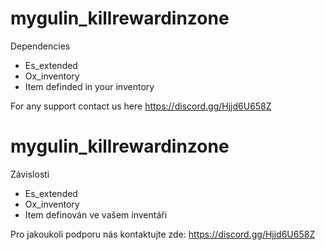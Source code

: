 # mygulin_killrewardinzone

Dependencies
- Es_extended
- Ox_inventory
- Item definded in your inventory

For any support contact us here https://discord.gg/Hjjd6U658Z

# mygulin_killrewardinzone

Závislosti
- Es_extended
- Ox_inventory
- Item definován ve vašem inventáři

Pro jakoukoli podporu nás kontaktujte zde: https://discord.gg/Hjjd6U658Z
